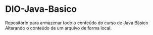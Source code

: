 # DIO-Java-Basico
Repositório para armazenar todo o conteúdo do curso de Java Básico
Alterando o conteúdo de um arquivo de forma local.